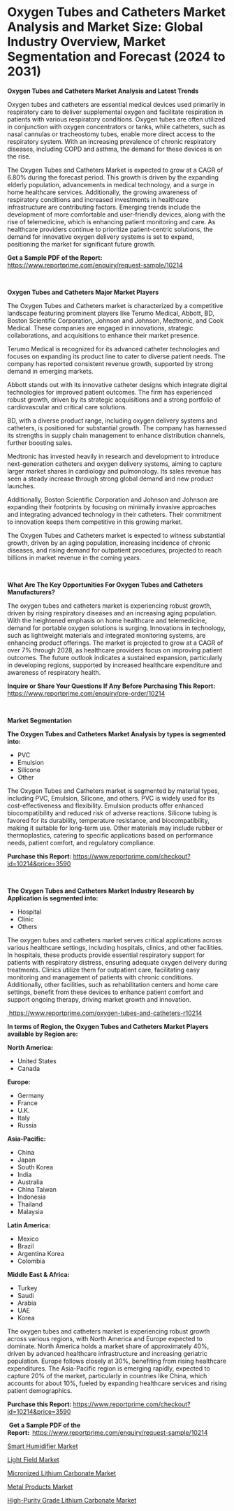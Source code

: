<p><h1>Oxygen Tubes and Catheters Market Analysis and Market Size: Global Industry Overview, Market Segmentation and Forecast (2024 to 2031)</h1></p><p><strong>Oxygen Tubes and Catheters Market Analysis and Latest Trends</strong></p>
<p><p>Oxygen tubes and catheters are essential medical devices used primarily in respiratory care to deliver supplemental oxygen and facilitate respiration in patients with various respiratory conditions. Oxygen tubes are often utilized in conjunction with oxygen concentrators or tanks, while catheters, such as nasal cannulas or tracheostomy tubes, enable more direct access to the respiratory system. With an increasing prevalence of chronic respiratory diseases, including COPD and asthma, the demand for these devices is on the rise.</p><p>The Oxygen Tubes and Catheters Market is expected to grow at a CAGR of 6.80% during the forecast period. This growth is driven by the expanding elderly population, advancements in medical technology, and a surge in home healthcare services. Additionally, the growing awareness of respiratory conditions and increased investments in healthcare infrastructure are contributing factors. Emerging trends include the development of more comfortable and user-friendly devices, along with the rise of telemedicine, which is enhancing patient monitoring and care. As healthcare providers continue to prioritize patient-centric solutions, the demand for innovative oxygen delivery systems is set to expand, positioning the market for significant future growth.</p></p>
<p><strong>Get a Sample PDF of the Report:&nbsp;</strong> <a href="https://www.reportprime.com/enquiry/request-sample/10214">https://www.reportprime.com/enquiry/request-sample/10214</a></p>
<p>&nbsp;</p>
<p><strong>Oxygen Tubes and Catheters Major Market Players</strong></p>
<p><p>The Oxygen Tubes and Catheters market is characterized by a competitive landscape featuring prominent players like Terumo Medical, Abbott, BD, Boston Scientific Corporation, Johnson and Johnson, Medtronic, and Cook Medical. These companies are engaged in innovations, strategic collaborations, and acquisitions to enhance their market presence.</p><p>Terumo Medical is recognized for its advanced catheter technologies and focuses on expanding its product line to cater to diverse patient needs. The company has reported consistent revenue growth, supported by strong demand in emerging markets. </p><p>Abbott stands out with its innovative catheter designs which integrate digital technologies for improved patient outcomes. The firm has experienced robust growth, driven by its strategic acquisitions and a strong portfolio of cardiovascular and critical care solutions.</p><p>BD, with a diverse product range, including oxygen delivery systems and catheters, is positioned for substantial growth. The company has harnessed its strengths in supply chain management to enhance distribution channels, further boosting sales.</p><p>Medtronic has invested heavily in research and development to introduce next-generation catheters and oxygen delivery systems, aiming to capture larger market shares in cardiology and pulmonology. Its sales revenue has seen a steady increase through strong global demand and new product launches.</p><p>Additionally, Boston Scientific Corporation and Johnson and Johnson are expanding their footprints by focusing on minimally invasive approaches and integrating advanced technology in their catheters. Their commitment to innovation keeps them competitive in this growing market.</p><p>The Oxygen Tubes and Catheters market is expected to witness substantial growth, driven by an aging population, increasing incidence of chronic diseases, and rising demand for outpatient procedures, projected to reach billions in market revenue in the coming years.</p></p>
<p>&nbsp;</p>
<p><strong>What Are The Key Opportunities For Oxygen Tubes and Catheters Manufacturers?</strong></p>
<p><p>The oxygen tubes and catheters market is experiencing robust growth, driven by rising respiratory diseases and an increasing aging population. With the heightened emphasis on home healthcare and telemedicine, demand for portable oxygen solutions is surging. Innovations in technology, such as lightweight materials and integrated monitoring systems, are enhancing product offerings. The market is projected to grow at a CAGR of over 7% through 2028, as healthcare providers focus on improving patient outcomes. The future outlook indicates a sustained expansion, particularly in developing regions, supported by increased healthcare expenditure and awareness of respiratory health.</p></p>
<p><strong>Inquire or Share Your Questions If Any Before Purchasing This Report:</strong> <a href="https://www.reportprime.com/enquiry/pre-order/10214">https://www.reportprime.com/enquiry/pre-order/10214</a></p>
<p>&nbsp;</p>
<p><strong>Market Segmentation</strong></p>
<p><strong>The Oxygen Tubes and Catheters Market Analysis by types is segmented into:</strong></p>
<p><ul><li>PVC</li><li>Emulsion</li><li>Silicone</li><li>Other</li></ul></p>
<p><p>The Oxygen Tubes and Catheters market is segmented by material types, including PVC, Emulsion, Silicone, and others. PVC is widely used for its cost-effectiveness and flexibility. Emulsion products offer enhanced biocompatibility and reduced risk of adverse reactions. Silicone tubing is favored for its durability, temperature resistance, and biocompatibility, making it suitable for long-term use. Other materials may include rubber or thermoplastics, catering to specific applications based on performance needs, patient comfort, and regulatory compliance.</p></p>
<p><strong>Purchase this Report:&nbsp;</strong><a href="https://www.reportprime.com/checkout?id=10214&price=3590">https://www.reportprime.com/checkout?id=10214&price=3590</a></p>
<p>&nbsp;</p>
<p><strong>The Oxygen Tubes and Catheters Market Industry Research by Application is segmented into:</strong></p>
<p><ul><li>Hospital</li><li>Clinic</li><li>Others</li></ul></p>
<p><p>The oxygen tubes and catheters market serves critical applications across various healthcare settings, including hospitals, clinics, and other facilities. In hospitals, these products provide essential respiratory support for patients with respiratory distress, ensuring adequate oxygen delivery during treatments. Clinics utilize them for outpatient care, facilitating easy monitoring and management of patients with chronic conditions. Additionally, other facilities, such as rehabilitation centers and home care settings, benefit from these devices to enhance patient comfort and support ongoing therapy, driving market growth and innovation.</p></p>
<p><a href="https://www.reportprime.com/oxygen-tubes-and-catheters-r10214">&nbsp;https://www.reportprime.com/oxygen-tubes-and-catheters-r10214</a></p>
<p><strong>In terms of Region, the Oxygen Tubes and Catheters Market Players available by Region are:</strong></p>
<p>
    <p> <strong> North America: </strong>
        <ul>
            <li>United States</li>
            <li>Canada</li>
        </ul>
        </p> 
    <p> <strong> Europe: </strong>
        <ul>
            <li>Germany</li>
            <li>France</li>
            <li>U.K.</li>
            <li>Italy</li>
            <li>Russia</li>
        </ul>
        </p> 
    <p> <strong> Asia-Pacific: </strong>
        <ul>
            <li>China</li>
            <li>Japan</li>
            <li>South Korea</li>
            <li>India</li>
            <li>Australia</li>
            <li>China Taiwan</li>
            <li>Indonesia</li>
            <li>Thailand</li>
            <li>Malaysia</li>
        </ul>
        </p> 
    <p> <strong> Latin America: </strong>
        <ul>
            <li>Mexico</li>
            <li>Brazil</li>
            <li>Argentina Korea</li>
            <li>Colombia</li>
        </ul>
        </p> 
    <p> <strong> Middle East & Africa: </strong>
        <ul>
            <li>Turkey</li>
            <li>Saudi</li>
            <li>Arabia</li>
            <li>UAE</li>
            <li>Korea</li>
        </ul>
    </p>
    </p>
<p><p>The oxygen tubes and catheters market is experiencing robust growth across various regions, with North America and Europe expected to dominate. North America holds a market share of approximately 40%, driven by advanced healthcare infrastructure and increasing geriatric population. Europe follows closely at 30%, benefiting from rising healthcare expenditures. The Asia-Pacific region is emerging rapidly, expected to capture 20% of the market, particularly in countries like China, which accounts for about 10%, fueled by expanding healthcare services and rising patient demographics.</p></p>
<p><strong>Purchase this Report: </strong><a href="https://www.reportprime.com/checkout?id=10214&price=3590">https://www.reportprime.com/checkout?id=10214&price=3590</a></p>
<p>&nbsp;<strong>Get a Sample PDF of the Report:&nbsp;&nbsp;</strong><a href="https://www.reportprime.com/enquiry/request-sample/10214">https://www.reportprime.com/enquiry/request-sample/10214</a></p>
<p><strong></strong></p>
<p><p><a href="https://issuu.com/reportprime-2/docs/smart-humidifier-market-size-2030.p_a147066a490cbf">Smart Humidifier Market</a></p><p><a href="https://www.linkedin.com/pulse/global-light-field-market-analysis-key-trends-future-projections-0iwff?trackingId=ZyHqYWCES4GRdRH7AygdsQ%3D%3D">Light Field Market</a></p><p><a href="https://medium.com/@ornellwebster/the-comprehensive-micronized-lithium-carbonate-market-research-report-is-essential-for-874640a5eb6a">Micronized Lithium Carbonate Market</a></p><p><a href="https://www.linkedin.com/pulse/pioneering-growth-analyzing-global-metal-products-market-dynamics-k9wff?trackingId=a2jdvrIfTsKXmHGG1MRQ7w%3D%3D">Metal Products Market</a></p><p><a href="https://medium.com/@rachel.payne546456/in-the-high-purity-grade-lithium-carbonate-market-the-main-focus-is-on-keeping-costs-low-and-38d7c507f9ae">High-Purity Grade Lithium Carbonate Market</a></p></p>